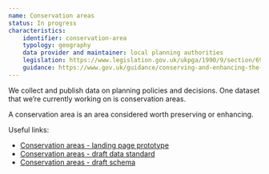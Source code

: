 ```yaml
---
name: Conservation areas
status: In progress
characteristics:
    identifier: conservation-area
    typology: geography
    data provider and maintainer: local planning authorities
    legislation: https://www.legislation.gov.uk/ukpga/1990/9/section/69
    guidance: https://www.gov.uk/guidance/conserving-and-enhancing-the-historic-environment
---
```

We collect and publish data on planning policies and decisions. One dataset that we’re currently working on is conservation areas.

A conservation area is an area considered worth preserving or enhancing.

Useful links:

* [Conservation areas -  landing page prototype](#)
* [Conservation areas - draft data standard](#)
* [Conservation areas -  draft schema](#)
